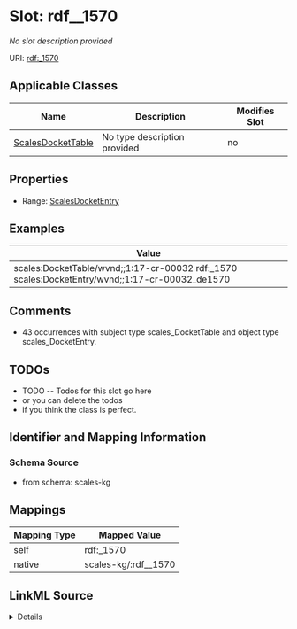 

# Slot: rdf__1570


_No slot description provided_





URI: [rdf:_1570](http://www.w3.org/1999/02/22-rdf-syntax-ns#_1570)



<!-- no inheritance hierarchy -->





## Applicable Classes

| Name | Description | Modifies Slot |
| --- | --- | --- |
| [ScalesDocketTable](../classes/ScalesDocketTable.md) | No type description provided |  no  |







## Properties

* Range: [ScalesDocketEntry](../classes/ScalesDocketEntry.md)






## Examples

| Value |
| --- |
| scales:DocketTable/wvnd;;1:17-cr-00032 rdf:_1570 scales:DocketEntry/wvnd;;1:17-cr-00032_de1570 |

## Comments

* 43 occurrences with subject type scales_DocketTable and object type scales_DocketEntry.

## TODOs

* TODO -- Todos for this slot go here
* or you can delete the todos
* if you think the class is perfect.

## Identifier and Mapping Information







### Schema Source


* from schema: scales-kg




## Mappings

| Mapping Type | Mapped Value |
| ---  | ---  |
| self | rdf:_1570 |
| native | scales-kg/:rdf__1570 |




## LinkML Source

<details>
```yaml
name: rdf__1570
description: No slot description provided
todos:
- TODO -- Todos for this slot go here
- or you can delete the todos
- if you think the class is perfect.
comments:
- 43 occurrences with subject type scales_DocketTable and object type scales_DocketEntry.
examples:
- value: scales:DocketTable/wvnd;;1:17-cr-00032 rdf:_1570 scales:DocketEntry/wvnd;;1:17-cr-00032_de1570
from_schema: scales-kg
rank: 1000
slot_uri: rdf:_1570
alias: rdf__1570
domain_of:
- scales_DocketTable
range: scales_DocketEntry

```
</details>